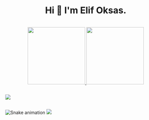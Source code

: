 ### 


<h1 align="center"> Hi 👋 I'm Elif Oksas. </h1>
<br>
<div align="center">
<a href="https://github.com/elifoksas">  
<img height="180em" src="https://github-readme-stats.vercel.app/api?username=elifoksas&show_icons=true&theme=dracula&include_all_commits=true&count_private=true"/>  
<img height="180em" src="https://github-readme-stats.vercel.app/api/top-langs/?username=elifoksas&layout=compact&langs_count=7&theme=dracula"/>
</div>
  
  ##  
<div>   
<a href="https://www.linkedin.com/in/elif-oksas/" target="_blank"><img src="https://img.shields.io/badge/-LinkedIn-%230077B5?style=for-the-badge&logo=linkedin&logoColor=white" target="_blank"></a>   
</div>    
  
 ##
  
![Snake animation](https://github.com/elifoksas/elifoksas/blob/output/github-contribution-grid-snake.svg)
  <a href="https://github.com/AyseErdanismann">
  <img src="https://shields-io-visitor-counter.herokuapp.com/badge?page=elifoksas.elifoksas&style=for-the-badge">
<a>

